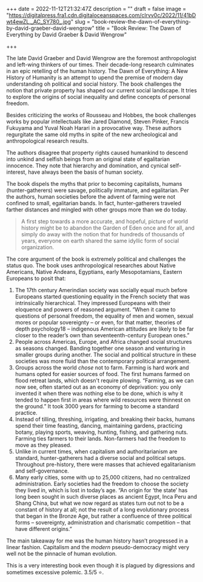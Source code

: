 +++
date = 2022-11-12T21:32:47Z
description = ""
draft = false
image = "https://digitalpress.fra1.cdn.digitaloceanspaces.com/clrvv0c/2022/11/41bDwt4ewZL._AC_SY780_.jpg"
slug = "book-review-the-dawn-of-everything-by-david-graeber-david-wengrow"
title = "Book Review: The Dawn of Everything by David Graeber & David Wengrow"

+++


The late David Graeber and David Wengrow are the foremost anthropologist and left-wing thinkers of our times. Their decade-long research culminates in an epic retelling of the human history. The Dawn of Everything: A New History of Humanity is an attempt to upend the premise of modern day understanding oh political and social history. The book challenges the notion that private property has shaped our current social landscape. It tries to explore the origins of social inequality and define concepts of personal freedom.

Besides criticizing the works of Rousseau and Hobbes, the book challenges works by popular intellectuals like Jared Diamond, Steven Pinker, Francis Fukuyama and Yuval Noah Harari in a provocative way. These authors regurgitate the same old myths in spite of the new archeological and anthropological research results.

The authors disagree that property rights caused humankind to descend into unkind and selfish beings from an original state of egalitarian innocence. They note that hierarchy and domination, and cynical self-interest, have always been the basis of human society.

The book dispels the myths that prior to becoming capitalists, humans (hunter-gatherers) were savage, politically immature, and egalitarian. Per the authors, human societies before the advent of farming were not confined to small, egalitarian bands. In fact, hunter-gatherers traveled farther distances and mingled with other groups more than we do today.

> A first step towards a more accurate, and hopeful, picture of world history might be to abandon the Garden of Eden once and for all, and simply do away with the notion that for hundreds of thousands of years, everyone on earth shared the same idyllic form of social organization.

The core argument of the book is extremely political and challenges the status quo. The book uses anthropological researches about Native Americans, Native Andeans, Egyptians, early Mesopotamians, Eastern Europeans to posit that:

1. The 17th century Amerindian society was socially equal much before Europeans started questioning equality in the French society that was intrinsically hierarchical. They impressed Europeans with their eloquence and powers of reasoned argument. “When it came to questions of personal freedom, the equality of men and women, sexual mores or popular sovereignty – or even, for that matter, theories of depth psychology18 – indigenous American attitudes are likely to be far closer to the reader’s own than seventeenth-century European ones.”
2. People across Americas, Europe, and Africa changed social structures as seasons changed. Banding together one season and venturing in smaller groups during another. The social and political structure in these societies was more fluid than the contemporary political arrangement.
3. Groups across the world _chose_ not to farm. Farming is hard work and humans opted for easier sources of food. The first humans farmed on flood retreat lands, which doesn't require plowing. “Farming, as we can now see, often started out as an economy of deprivation: you only invented it when there was nothing else to be done, which is why it tended to happen first in areas where wild resources were thinnest on the ground.” It took 3000 years for farming to become a standard practice.
4. Instead of tilling, threshing, irrigating, and breaking their backs, humans spend their time feasting, dancing, maintaining gardens, practicing botany, playing sports, weaving, hunting, fishing, and gathering nuts. Farming ties farmers to their lands. Non-farmers had the freedom to move as they pleased.
5. Unlike in current times, when capitalism and authoritarianism are standard, hunter-gatherers had a diverse social and political setups. Throughout pre-history, there were masses that achieved egalitarianism and self-governance.
6. Many early cities, some with up to 25,000 citizens, had no centralized administration. Early societies had the freedom to choose the society they lived in, which is lost in today’s age. “An origin for ‘the state’ has long been sought in such diverse places as ancient Egypt, Inca Peru and Shang China, but what we now regard as states turn out not to be a constant of history at all; not the result of a long evolutionary process that began in the Bronze Age, but rather a confluence of three political forms – sovereignty, administration and charismatic competition – that have different origins.”

The main takeaway for me was the human history hasn’t progressed in a linear fashion. Capitalism and the _modern_ pseudo-democracy might very well not be the pinnacle of human evolution.

This is a very interesting book even though it is plagued by digressions and sometimes excessive polemic. 3.5/5 ⭐️.


